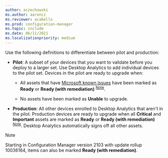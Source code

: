 ```yaml
---
author: aczechowski
ms.author: aaroncz
ms.reviewer: acabello
ms.prod: configuration-manager
ms.topic: include
ms.date: 06/11/2021
ms.localizationpriority: medium
---
```


Use the following definitions to differentiate between pilot and production:

- **Pilot**: A subset of your devices that you want to validate before you deploy to a larger set. Use Desktop Analytics to add individual devices to the pilot set. Devices in the pilot are ready to upgrade when:

  - All assets that have [Microsoft known issues](../compat-assessment.md#microsoft-known-issues) have been marked as **Ready** or **Ready (with remediation)** <sup>[Note](#bkmk_hfru)</sup>.

  - No assets have been marked as **Unable** to upgrade.

- **Production**: All other devices enrolled to Desktop Analytics that aren't in the pilot. Production devices are ready to upgrade when all **Critical** and **Important** assets are marked as **Ready** or **Ready (with remediation)** <sup>[Note](#bkmk_hfru)</sup>. Desktop Analytics automatically signs off all other assets.

<a name="bkmk_hfru"></a>

> [!NOTE]
> Starting in Configuration Manager version 2103 with update rollup 10036164, items can also be marked **Ready (with remediation)**.<!-- CMADO-9906461 -->
